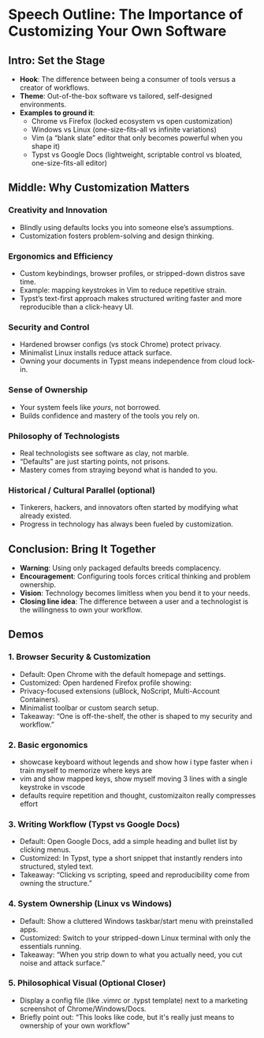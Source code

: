 # Speech Outline: The Importance of Customizing Your Own Software

## Intro: Set the Stage

- **Hook**: The difference between being a consumer of tools versus a creator of workflows.  
- **Theme**: Out-of-the-box software vs tailored, self-designed environments.  
- **Examples to ground it**:  
  - Chrome vs Firefox (locked ecosystem vs open customization)  
  - Windows vs Linux (one-size-fits-all vs infinite variations)  
  - Vim (a “blank slate” editor that only becomes powerful when you shape it)  
  - Typst vs Google Docs (lightweight, scriptable control vs bloated, one-size-fits-all editor)
  
## Middle: Why Customization Matters

### Creativity and Innovation
- Blindly using defaults locks you into someone else’s assumptions.  
- Customization fosters problem-solving and design thinking.  

### Ergonomics and Efficiency
- Custom keybindings, browser profiles, or stripped-down distros save time.  
- Example: mapping keystrokes in Vim to reduce repetitive strain.  
- Typst’s text-first approach makes structured writing faster and more reproducible than a click-heavy UI.  

### Security and Control
- Hardened browser configs (vs stock Chrome) protect privacy.  
- Minimalist Linux installs reduce attack surface.  
- Owning your documents in Typst means independence from cloud lock-in.  

### Sense of Ownership
- Your system feels like *yours*, not borrowed.  
- Builds confidence and mastery of the tools you rely on.  

### Philosophy of Technologists
- Real technologists see software as clay, not marble.  
- “Defaults” are just starting points, not prisons.  
- Mastery comes from straying beyond what is handed to you.  

### Historical / Cultural Parallel (optional)
- Tinkerers, hackers, and innovators often started by modifying what already existed.  
- Progress in technology has always been fueled by customization.  

## Conclusion: Bring It Together

- **Warning**: Using only packaged defaults breeds complacency.  
- **Encouragement**: Configuring tools forces critical thinking and problem ownership.  
- **Vision**: Technology becomes limitless when you bend it to your needs.  
- **Closing line idea**: The difference between a user and a technologist is the willingness to own your workflow.  

## Demos
### 1. Browser Security & Customization
- Default: Open Chrome with the default homepage and settings.
- Customized: Open hardened Firefox profile showing:
- Privacy-focused extensions (uBlock, NoScript, Multi-Account Containers).
- Minimalist toolbar or custom search setup.
- Takeaway: “One is off-the-shelf, the other is shaped to my security and workflow.”

### 2. Basic ergonomics
- showcase keyboard without legends and show how i type faster when i train myself to memorize where keys are
- vim and show mapped keys, show myself moving 3 lines with a single keystroke in vscode
- defaults require repetition and thought, customizaiton really compresses effort

### 3. Writing Workflow (Typst vs Google Docs)
- Default: Open Google Docs, add a simple heading and bullet list by clicking menus.
- Customized: In Typst, type a short snippet that instantly renders into structured, styled text.
- Takeaway: “Clicking vs scripting, speed and reproducibility come from owning the structure.”

### 4. System Ownership (Linux vs Windows)
- Default: Show a cluttered Windows taskbar/start menu with preinstalled apps.
- Customized: Switch to your stripped-down Linux terminal with only the essentials running.
- Takeaway: “When you strip down to what you actually need, you cut noise and attack surface.”

### 5. Philosophical Visual (Optional Closer)
- Display a config file (like .vimrc or .typst template) next to a marketing screenshot of Chrome/Windows/Docs.
- Briefly point out: “This looks like code, but it's really just means to ownership of your own workflow"
